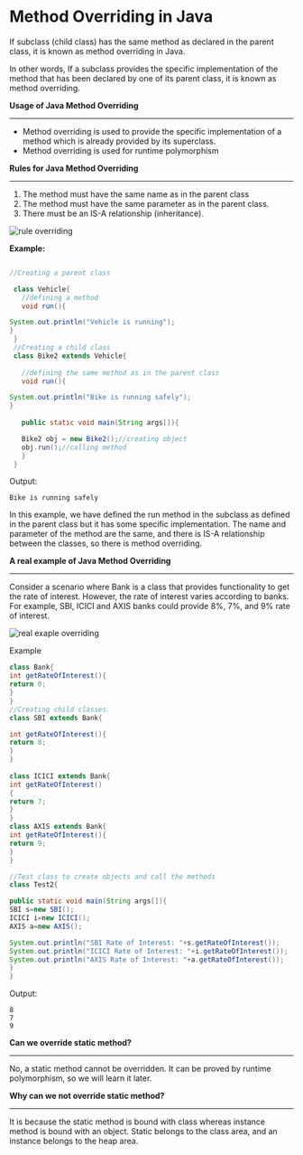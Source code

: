 # Method Overriding in Java



If subclass (child class) has the same method as declared in the parent class, it is known as method overriding in Java.

In other words, If a subclass provides the specific implementation of the method that has been declared by one of its parent class, it is known as method overriding.

**Usage of Java Method Overriding**

---

   - Method overriding is used to provide the specific implementation of a method which is already provided by its superclass.
   - Method overriding is used for runtime polymorphism

**Rules for Java Method Overriding**

---


   1. The method must have the same name as in the parent class
   2. The method must have the same parameter as in the parent class.
   3. There must be an IS-A relationship (inheritance).
   


![rule overriding](https://github.com/rhushikesh2000/JAVA_TUTORIAL_/assets/124034778/d95645d8-574d-4e25-802b-596afad57adc)



**Example:**

```java

//Creating a parent class  

 class Vehicle{  
   //defining a method  
   void run(){

System.out.println("Vehicle is running");
}  
 }  
 //Creating a child class  
 class Bike2 extends Vehicle{
 
   //defining the same method as in the parent class  
   void run(){

System.out.println("Bike is running safely");
}  
   
   public static void main(String args[]){

   Bike2 obj = new Bike2();//creating object  
   obj.run();//calling method  
   }  
 }  
```
Output:
~~~
Bike is running safely
~~~

In this example, we have defined the run method in the subclass as defined in the parent class but it has some specific implementation. The name and parameter of the method are the same, and there is IS-A relationship between the classes, so there is method overriding. 


**A real example of Java Method Overriding**

---

Consider a scenario where Bank is a class that provides functionality to get the rate of interest. However, the rate of interest varies according to banks. For example, SBI, ICICI and AXIS banks could provide 8%, 7%, and 9% rate of interest.

![real exaple overriding](https://github.com/rhushikesh2000/JAVA_TUTORIAL_/assets/124034778/90c599fe-a2fc-4f9c-9e34-d8a0e8ac9f60)



Example
```java
class Bank{  
int getRateOfInterest(){
return 0;
}  
}  
//Creating child classes.  
class SBI extends Bank{

int getRateOfInterest(){
return 8;
}  
}  
  
class ICICI extends Bank{  
int getRateOfInterest()
{
return 7;
}  
}  
class AXIS extends Bank{  
int getRateOfInterest(){
return 9;
}  
}

//Test class to create objects and call the methods  
class Test2{

public static void main(String args[]){  
SBI s=new SBI();  
ICICI i=new ICICI();  
AXIS a=new AXIS();

System.out.println("SBI Rate of Interest: "+s.getRateOfInterest());  
System.out.println("ICICI Rate of Interest: "+i.getRateOfInterest());  
System.out.println("AXIS Rate of Interest: "+a.getRateOfInterest());  
}  
} 
```
Output:
~~~
8
7
9
~~~


**Can we override static method?**

---
No, a static method cannot be overridden. It can be proved by runtime polymorphism, so we will learn it later.

**Why can we not override static method?**

---
It is because the static method is bound with class whereas instance method is bound with an object. Static belongs to the class area, and an instance belongs to the heap area. 

